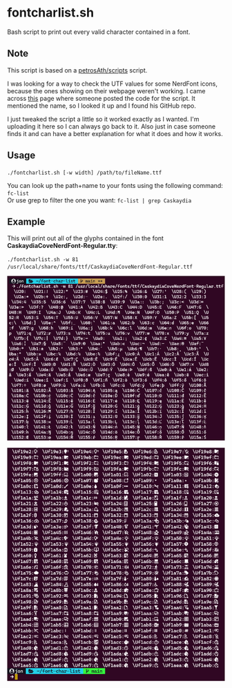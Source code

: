 # fontcharlist.sh

Bash script to print out every valid character contained in a font.

## Note

This script is based on a [petrosAth/scripts](https://github.com/petrosAth/scripts/blob/master/fontcharlist.sh) script.

I was looking for a way to check the UTF values for some NerdFont icons, because the ones showing on their webpage weren't working. I came across [this](https://unix.stackexchange.com/questions/595756/how-to-list-all-supported-glyphs-of-a-given-font) page where someone posted the code for the script. It mentioned the name, so I looked it up and I found his GitHub repo.

I just tweaked the script a little so it worked exactly as I wanted. I'm uploading it here so I can always go back to it. Also just in case someone finds it and can have a better explanation for what it does and how it works.

## Usage

`./fontcharlist.sh [-w width] /path/to/fileName.ttf`

You can look up the path+name to your fonts using the following command: `fc-list`  
Or use grep to filter the one you want: `fc-list | grep Caskaydia`

## Example

This will print out all of the glyphs contained in the font **CaskaydiaCoveNerdFont-Regular.tty**:

`./fontcharlist.sh -w 81 /usr/local/share/fonts/ttf/CaskaydiaCoveNerdFont-Regular.ttf`

<p align="center">
  <img src="./images/command-execution.png" alt="Command exacution of the script" width="600"/>
</p>

<p align="center">
  <img src="./images/icons-example.png" alt="Font icons showing" width="600"/>
</p>
